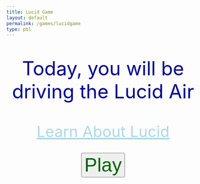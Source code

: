 ```yaml
---
title: Lucid Game
layout: default 
permalink: /games/lucidgame
type: pbl
---
```


<p style="text-align: center; font-size: 50px; color: darkblue;">Today, you will be driving the Lucid Air</p>
<div style="text-align:center;">
  <a style="font-size: 40px; color: lightblue; display:inline-block; width:100%;" href="{{site.baseurl}}/lucidinfo">Learn About Lucid</a>
</div>
<br>
<div style="text-align:center;">

<button style="text-align: center; font-size: 50px; color: darkgreen;" id="playButton">Play</button>

<div id="gridContainer" style="display: none;">
  <div class="grid-cell"></div>
  <div class="grid-cell"></div>
  <div id="parkHere" style="color: white;" class="grid-cell">Park Here</div>
  <div class="grid-cell"></div>
  <div class="grid-cell"></div>
  <div class="grid-cell"></div>
  <div class="grid-cell"></div>
  <div class="grid-cell"></div>
  <div class="grid-cell"></div>
</div>
<img id="draggableImage" src="https://firestorm0986.github.io/frontend-proj/images/lucidcar.webp" draggable="true" style="display: none;">
<div id="question" style="display: none;">
  <p style="text-align: center; font-size: 30px; color: darkblue;">How long will it take to charge the Lucid Air?</p>
  <br>
<form>
  <label style="width: 50px; height: 50px; margin: 0 auto; color: blue;" for="input">Enter your prediction (in minutes): </label>
  <br>
  <input type="number" id="input" name="input" style="margin-bottom: 20px;">
  <br>
  <button type="submit" id="submitButton" style="text-align: center; font-size: 25px; color: lightblue; display: none; margin: 20px auto 0;">Submit</button>
</form>
</div>

<style>
  #gridContainer {
    display: grid;
    grid-template-columns: repeat(3, 1fr);
    grid-template-rows: repeat(3, 1fr);
    width: 666px;
    height: 666px;
    background-color: black;
    margin: 0 auto;
  }

  .grid-cell {
    border: 1px solid white;
    width: 222px;
    height: 222px;
  }

  #draggableImage {
    width: 200px;
    height: 200px;
    margin: 0 auto;
  }
</style>

<script>
  const playButton = document.getElementById("playButton");
  const gridContainer = document.getElementById("gridContainer");
  const draggableImage = document.getElementById("draggableImage");
  const question = document.getElementById("question");
  const parkHere = document.getElementById("parkHere");

  playButton.addEventListener("click", function() {
    gridContainer.style.display = "grid";
    draggableImage.style.display = "block";
  });

  draggableImage.addEventListener("dragstart", function(event) {
    event.dataTransfer.setData("text", event.target.id);
  });

  parkHere.addEventListener("dragover", function(event) {
    event.preventDefault();
  });
parkHere.addEventListener("drop", function(event) {
  event.preventDefault();
  const data = event.dataTransfer.getData("text");
  event.target.appendChild(document.getElementById(data));
  question.style.display = "block";
  const percentage_list = [
    {"00": "588"},
    {"10": "529"},
    {"20": "471"},
    {"30": "412"},
    {"40": "353"},
    {"50": "294"},
    {"60": "235"},
    {"70": "176"},
    {"80": "118"},
    {"90": "59"}
  ];
  const randomIndex = Math.floor(Math.random() * percentage_list.length);
  const randomKey = Object.keys(percentage_list[randomIndex])[0];
  let randomPercentage;
  if (randomKey === "00") {
    randomPercentage = "0";
    ans = 588;
  } else if (randomKey === "10") {
    randomPercentage = randomKey;
    ans = 529;
  } else if (randomKey === "20") {
    randomPercentage = randomKey;
    ans = 471;
  } else if (randomKey === "30") {
    randomPercentage = randomKey;
    ans = 412;
  } else if (randomKey === "40") {
    randomPercentage = randomKey;
    ans = 353;
  } else if (randomKey === "50") {
    randomPercentage = randomKey;
    ans = 294;
  } else if (randomKey === "60") {
    randomPercentage = randomKey;
    ans = 235;
  } else if (randomKey === "70") {
    randomPercentage = randomKey;
    ans = 176;
  } else if (randomKey === "80") {
    randomPercentage = randomKey;
    ans = 118;
  } else if (randomKey === "90") {
    randomPercentage = randomKey;
    ans = 50;
  }
  const message = document.createElement("p");
  message.textContent = "The car is at " + randomPercentage + "%";
  question.insertBefore(message, question.firstChild);
  });

  const submitButton = document.getElementById("submitButton");
  submitButton.style.display = "block";
  submitButton.addEventListener("click", function(event) {
    event.preventDefault();
    const input = parseInt(document.getElementById("input").value);
    if (isNaN(input)) {
      alert("Please enter a valid number.");
      message.textContent = "Please enter a number";
      return;
    }
    const score = 1000 - Math.abs(ans - input);
    const scoreText = document.createElement("p");
    scoreText.textContent = "You scored: " + score + " points";
    submitButton.parentNode.insertBefore(scoreText, submitButton.nextSibling);
    submitButton.style.display = "none";
  });
</script>
</div>


